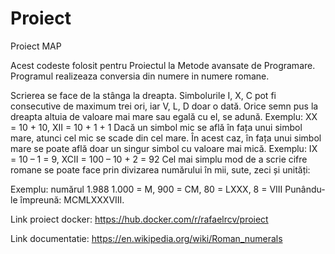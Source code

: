 # Proiect
Proiect MAP

Acest codeste folosit pentru Proiectul la Metode avansate de Programare.
Programul realizeaza conversia din numere in numere romane.

Scrierea se face de la stânga la dreapta.
Simbolurile I, X, C pot fi consecutive de maximum trei ori, iar V, L, D doar o dată.
Orice semn pus la dreapta altuia de valoare mai mare sau egală cu el, se adună.
Exemplu: XX = 10 + 10, XII = 10 + 1 + 1
Dacă un simbol mic se află în fața unui simbol mare, atunci cel mic se scade din cel mare. În acest caz, în fața unui simbol mare se poate află doar un singur simbol cu valoare mai mică.
Exemplu: IX = 10 – 1 = 9, XCII = 100 – 10 + 2 = 92
Cel mai simplu mod de a scrie cifre romane se poate face prin divizarea numărului în mii, sute, zeci și unități:

Exemplu: numărul 1.988
1.000 = M, 900 = CM, 80 = LXXX, 8 = VIII
Punându-le împreună: MCMLXXXVIII.

Link proiect docker: https://hub.docker.com/r/rafaelrcv/proiect

Link documentatie: https://en.wikipedia.org/wiki/Roman_numerals
